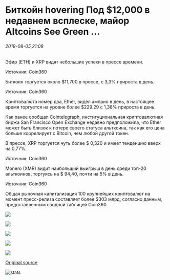 # Биткойн hovering Под $12,000 в недавнем всплеске, майор Altcoins See Green ...

###### 2019-08-05 21:08

Эфир (ETH) и XRP видят небольшие успехи в прессе времени.

Источник: Coin360

Биткоин торгуется около $11,700 в прессе, с 3,3% прироста в день.

Источник: Coin360

Криптовалюта номер два, Ether, видел амприо в день, в настоящее время торгуется на уровне более $229.29 с 1,38% прироста в день.

Как ранее сообщал Cointelegraph, институциональная криптовалютная биржа San Francisco Open Exchange недавно предположила, что Ether может быть близок к потере своего статуса альткоина, так как его цена больше коррелирует с Bitcoin, чем любой другой токен.

В прессе, XRP торгуется чуть более $ 0,320 и имеет тенденцию вверх на 0,77%.

Источник: Coin360

Monero (XMR) видит наибольший выигрыш в день среди топ-20 альткоинов, торгуясь на $ 94,40, почти на 5% в день.

Источник: Coin360

Общая рыночная капитализация 100 крупнейших криптовалют на момент пресс-релиза составляет более $303 млрд, согласно данным, предоставленным сводной таблицей Coin360.

![](https://s3.cointelegraph.com/storage/uploads/view/cc47d8670838fb64eaade124084effb6.png)

![](https://s3.cointelegraph.com/storage/uploads/view/b29cd6c3bb510beb13a698b5626e3f02.png)

![](https://s3.cointelegraph.com/storage/uploads/view/371259b91825b9ec07a5bd6cb3244fe7.png)

![](https://s3.cointelegraph.com/storage/uploads/view/abeb15778d701d98f5403dea873f7e73.png)

![](https://s3.cointelegraph.com/storage/uploads/view/a69b0f1cb468595143a247a5a61a7336.png)

[Original source](https://cointelegraph.com/news/bitcoin-hovering-under-12-000-in-recent-surge-major-altcoins-see-green)

![stats](https://c.statcounter.com/11760860/0/a89fa40b/1/ "stats")